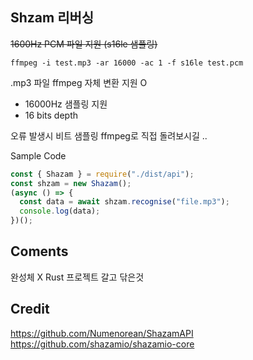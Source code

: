 ## Shzam 리버싱

~~1600Hz PCM 파일 지원 (s16le 샘플링)~~

```shell
ffmpeg -i test.mp3 -ar 16000 -ac 1 -f s16le test.pcm
```

.mp3 파일 ffmpeg 자체 변환 지원 O

- 16000Hz 샘플링 지원
- 16 bits depth

오류 발생시 비트 샘플링 ffmpeg로 직접 돌려보시길 ..

Sample Code

```js
const { Shazam } = require("./dist/api");
const shzam = new Shazam();
(async () => {
  const data = await shzam.recognise("file.mp3");
  console.log(data);
})();
```

## Coments

완성체 X
Rust 프로젝트 갈고 닦은것

## Credit

https://github.com/Numenorean/ShazamAPI
https://github.com/shazamio/shazamio-core
